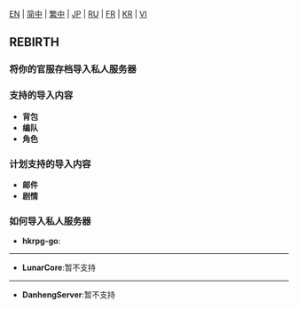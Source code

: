 [EN](./zh-CN.md) | [简中](./zh-CN.md) | [繁中](./zh-CN.md) | [JP](./zh-CN.md) | [RU](./zh-CN.md) | [FR](./zh-CN.md) | [KR](./zh-CN.md) | [VI](./zh-CN.md)

## REBIRTH
### 将你的官服存档导入私人服务器

### 支持的导入内容
- **背包**
- **编队**
- **角色**

### 计划支持的导入内容
- **邮件**
- **剧情**

### 如何导入私人服务器

- **hkrpg-go**:
___

- **LunarCore**:暂不支持
___

- **DanhengServer**:暂不支持